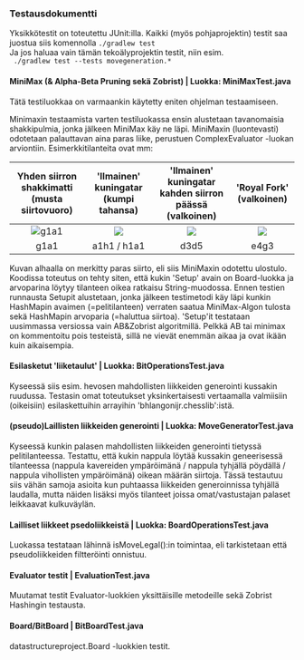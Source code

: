 ### Testausdokumentti

Yksikkötestit on toteutettu JUnit:illa. Kaikki (myös pohjaprojektin) testit saa juostua siis komennolla
``` ./gradlew test ```  
Ja jos haluaa vain tämän tekoälyprojektin testit, niin esim.  
``` ./gradlew test --tests movegeneration.*```  

#### MiniMax (& Alpha-Beta Pruning sekä Zobrist) | Luokka: MiniMaxTest.java
Tätä testiluokkaa on varmaankin käytetty eniten ohjelman testaamiseen.  

Minimaxin testaamista varten testiluokassa ensin alustetaan tavanomaisia shakkipulmia, jonka jälkeen MiniMax käy ne läpi. MiniMaxin (luontevasti) odotetaan palauttavan aina paras liike, perustuen ComplexEvaluator -luokan arviontiin. 
Esimerkkitilanteita ovat mm:


| Yhden siirron shakkimatti (musta siirtovuoro)  |  'Ilmainen' kuningatar (kumpi tahansa) | 'Ilmainen' kuningatar kahden siirron päässä (valkoinen) | 'Royal Fork' (valkoinen) |
|:-------------------------:|:-------------------------:|:-------------------------:|:-------------------------:|
|![g1a1](https://github.com/ArtKoski/chessBot/blob/415c9f0c4ad8b75753d35fe8b6c007bcbde85547/documentation/teko%C3%A4ly/kuvat/checkMate.png) | ![](https://github.com/ArtKoski/chessBot/blob/415c9f0c4ad8b75753d35fe8b6c007bcbde85547/documentation/teko%C3%A4ly/kuvat/freeQueen.png) | ![](https://github.com/ArtKoski/chessBot/blob/415c9f0c4ad8b75753d35fe8b6c007bcbde85547/documentation/teko%C3%A4ly/kuvat/freeQueenDiscover.png) | ![](https://github.com/ArtKoski/chessBot/blob/415c9f0c4ad8b75753d35fe8b6c007bcbde85547/documentation/teko%C3%A4ly/kuvat/royalFork.png) |
| g1a1 | a1h1 / h1a1 | d3d5 | e4g3  |

Kuvan alhaalla on merkitty paras siirto, eli siis MiniMaxin odotettu ulostulo. Koodissa toteutus on tehty siten, että kukin 'Setup' avain on Board-luokka ja arvoparina löytyy tilanteen oikea ratkaisu String-muodossa. Ennen testien runnausta Setupit alustetaan, jonka jälkeen testimetodi käy läpi kunkin HashMapin avaimen (=pelitilanteen) verraten saatua MiniMax-Algon tulosta sekä HashMapin arvoparia (=haluttua siirtoa).
'Setup'it testataan uusimmassa versiossa vain AB&Zobrist algoritmillä. Pelkkä AB tai minimax on kommentoitu pois testeistä, sillä ne vievät enemmän aikaa ja ovat ikään kuin aikaisempia.  


#### Esilasketut 'liiketaulut' | Luokka: BitOperationsTest.java
Kyseessä siis esim. hevosen mahdollisten liikkeiden generointi kussakin ruudussa. Testasin omat toteutukset yksinkertaisesti vertaamalla valmiisiin (oikeisiin) esilaskettuihin arrayihin 'bhlangonijr.chesslib':istä.

#### (pseudo)Laillisten liikkeiden generointi | Luokka: MoveGeneratorTest.java
Kyseessä kunkin palasen mahdollisten liikkeiden generointi tietyssä pelitilanteessa. Testattu, että kukin nappula löytää kussakin geneerisessä tilanteessa (nappula kavereiden ympäröimänä / nappula tyhjällä pöydällä / nappula vihollisten ympäröimänä) oikean määrän siirtoja. Tässä testautuu siis vähän samoja asioita kun puhtaassa liikkeiden generoinnissa tyhjällä laudalla, mutta näiden lisäksi myös tilanteet joissa omat/vastustajan palaset leikkaavat kulkuväylän.  

#### Lailliset liikkeet psedoliikkeistä | Luokka: BoardOperationsTest.java
Luokassa testataan lähinnä isMoveLegal():in toimintaa, eli tarkistetaan että pseudoliikkeiden filtteröinti onnistuu.

#### Evaluator testit | EvaluationTest.java
Muutamat testit Evaluator-luokkien yksittäisille metodeille sekä Zobrist Hashingin testausta. 

#### Board/BitBoard | BitBoardTest.java
datastructureproject.Board -luokkien testit. 





